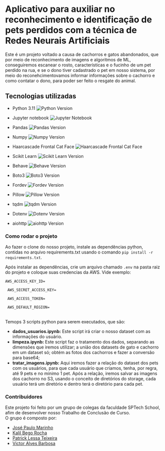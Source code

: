 <h1>Aplicativo para auxiliar no reconhecimento e identificação de pets perdidos com a técnica de Redes Neurais Artificiais</h1>

<p>Este é um projeto voltado a causa de cachorros e gatos abandonados, que por meio de reconhecimento de imagens e algoritmos de ML, 
conseguiremos escanear o rosto, características e o fucinho de um pet perdido na rua, e se o dono tiver cadastrado o pet em nosso sistema, 
por meio do reconehcimentovamos informar informações sobre o cachorro e como contatar o dono, para poder ser feito o resgate do animal.</p>

## Tecnologias utilizadas

- Python 3.11 ![Python Version](https://img.shields.io/badge/Python-3.11-blue)

- Jupyter notebook ![Jupyter Notebook](https://img.shields.io/badge/Jupyter-Notebook-orange)

- Pandas ![Pandas Version](https://img.shields.io/badge/Pandas-Latest-brightgreen)

- Numpy ![Numpy Version](https://img.shields.io/badge/Numpy-Latest-blue)

- Haarcascade Frontal Cat Face ![Haarcascade Frontal Cat Face](https://img.shields.io/badge/Haarcascade-Frontal_Cat_Face-red)

- Scikit Learn ![Scikit Learn Version](https://img.shields.io/badge/scikit--learn-Latest-blue)

- Behave ![Behave Version](https://img.shields.io/badge/Behave-Latest-green)

- Boto3 ![Boto3 Version](https://img.shields.io/badge/Boto3-Latest-yellow)

- Fordev ![Fordev Version](https://img.shields.io/badge/Fordev-Latest-blue)

- Pillow ![Pillow Version](https://img.shields.io/badge/Pillow-Latest-green)

- tqdm ![tqdm Version](https://img.shields.io/badge/tqdm-Latest-yellow)

- Dotenv ![Dotenv Version](https://img.shields.io/badge/Dotenv-Latest-red)

- aiohttp ![aiohttp Version](https://img.shields.io/badge/aiohttp-Latest-blue)


<h3>Como rodar o projeto</h3>
<p>Ao fazer o clone do nosso projeto, instale as dependências python, contidas no arquivo requirements.txt usando o comando 
<code>pip install -r requirements.txt</code>.</p>
<p>Após instalar as dependências, crie um arquivo chamado <code>.env</code> na pasta raiz do projeto e coloque suas credencias da AWS. Vide exemplo: </p>
<code>AWS_ACCESS_KEY_ID= <br>
 AWS_SECRET_ACCESS_KEY= <br>
 AWS_ACCESS_TOKEN= <br> 
 AWS_DEFAULT_REGION=
</code>
<br>
<p>Temops 3 scripts python para serem executados, que são: </p>
<ul>
  <li>
    <b>dados_usuarios.ipynb:</b> Este script irá criar o nosso dataset com as informações do usuário. 
  </li>
  <li>
    <b>limpeza.ipynb:</b> Este script faz o tratamento dos dados, separando as dimensões que iremos utilizar; 
    a união dos datasets de gato e cachorro em um dataset só; obtém as fotos dos cachorros e fazer a conversão para base64; 
  </li>
  <li>
    <b>tratar_imagens.ipynb:</b> Aqui iremos fazer a relação do dataset dos pets com os usuários, para que cada usuário que criamos, tenha, por regra,
    até 9 pets e no mínimo 1 pet. Após a relação, iremos salvar as imagens dos cachorro no S3, usando o conceito de diretórios do storage, cada usuário terá
    um diretório e dentro terá o diretório para cada pet.
  </li>
</ul>

<h3>Contribuidores</h3>
<p>
 Este projeto foi feito por um grupo de colegas da faculdade SPTech School, afim de desenvolver nosso Trabalho de Conclusão de Curso.<br>
 O grupo é composto por:
</p>

<ul>
 <li><a href="https://github.com/jusebandtec">José Paulo Marinho</a></li>
 <li><a href="https://github.com/jusebandtec">Kalil Bego Rocha</a></li>
 <li><a href="https://github.com/PatrickLessa">Patrick Lessa Teixeira</a></li>
 <li><a href="https://github.com/barbosa-victor">Victor Alves Barbosa</a></li>
</ul>
